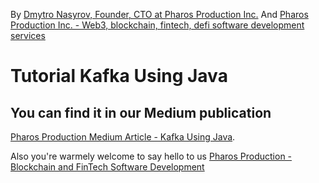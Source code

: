 By [Dmytro Nasyrov, Founder, CTO at Pharos Production Inc.](https://www.linkedin.com/in/dmytronasyrov/)
And [Pharos Production Inc. - Web3, blockchain, fintech, defi software development services](https://pharosproduction.com)

# Tutorial Kafka Using Java

## You can find it in our Medium publication
[Pharos Production Medium Article - Kafka Using Java](https://medium.com/pharos-production/kafka-using-java-e10bfeec8638).

Also you're warmely welcome to say hello to us
[Pharos Production - Blockchain and FinTech Software Development](https://pharosproduction.com)
